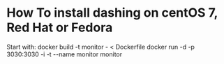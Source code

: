 # How To install dashing on centOS 7, Red Hat or Fedora

Start with:
docker build -t monitor - < Dockerfile 
docker run -d -p 3030:3030 -i -t --name monitor  monitor
